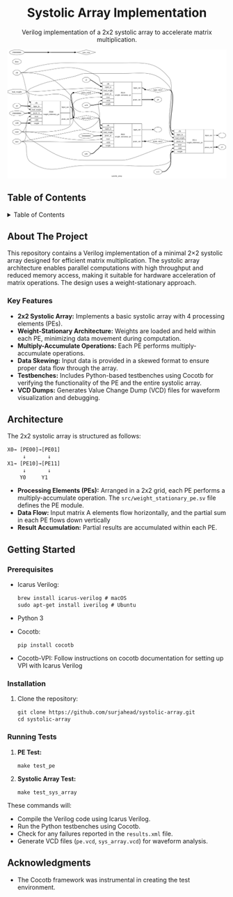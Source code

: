 <h1 align="center">Systolic Array Implementation</h1>

  <p align="center">
    Verilog implementation of a 2x2 systolic array to accelerate matrix multiplication.
  </p>
</div>

<div align="center">
  <a href="img/systolic_array.png">
    <img src="img/systolic_array.png" alt="synthesized logic gate diagram of the systolic array">
  </a>
</div>

## Table of Contents

<details>
  <summary>Table of Contents</summary>
  <ol>
    <li>
      <a href="#about-the-project">About The Project</a>
      <ul>
        <li><a href="#key-features">Key Features</a></li>
      </ul>
    </li>
    <li><a href="#architecture">Architecture</a></li>
    <li>
      <a href="#getting-started">Getting Started</a>
      <ul>
        <li><a href="#prerequisites">Prerequisites</a></li>
        <li><a href="#installation">Installation</a></li>
        <li><a href="#running-tests">Running Tests</a></li>
      </ul>
    </li>
    <li><a href="#acknowledgments">Acknowledgments</a></li>
  </ol>
</details>

## About The Project

This repository contains a Verilog implementation of a minimal 2×2 systolic array designed for efficient matrix multiplication. The systolic array architecture enables parallel computations with high throughput and reduced memory access, making it suitable for hardware acceleration of matrix operations. The design uses a weight-stationary approach.

### Key Features

- **2x2 Systolic Array:** Implements a basic systolic array with 4 processing elements (PEs).
- **Weight-Stationary Architecture:** Weights are loaded and held within each PE, minimizing data movement during computation.
- **Multiply-Accumulate Operations:** Each PE performs multiply-accumulate operations.
- **Data Skewing:** Input data is provided in a skewed format to ensure proper data flow through the array.
- **Testbenches:** Includes Python-based testbenches using Cocotb for verifying the functionality of the PE and the entire systolic array.
- **VCD Dumps:** Generates Value Change Dump (VCD) files for waveform visualization and debugging.

## Architecture

The 2x2 systolic array is structured as follows:

```
X0→ [PE00]→[PE01]
     ↓       ↓
X1→ [PE10]→[PE11]
     ↓       ↓
    Y0     Y1
```

- **Processing Elements (PEs):** Arranged in a 2x2 grid, each PE performs a multiply-accumulate operation. The `src/weight_stationary_pe.sv` file defines the PE module.
- **Data Flow:** Input matrix A elements flow horizontally, and the partial sum in each PE flows down vertically
- **Result Accumulation:** Partial results are accumulated within each PE.

<!-- ![Architecture Diagram](https://github.com/user-attachments/assets/721b7fb3-e480-4809-9023-fd48b82b1f8c) -->

## Getting Started

### Prerequisites

- Icarus Verilog:

  ```
  brew install icarus-verilog # macOS
  sudo apt-get install iverilog # Ubuntu
  ```

- Python 3
- Cocotb:
  ```
  pip install cocotb
  ```
- Cocotb-VPI: Follow instructions on cocotb documentation for setting up VPI with Icarus Verilog

### Installation

1. Clone the repository:
   ```
   git clone https://github.com/surjahead/systolic-array.git
   cd systolic-array
   ```

### Running Tests

1.  **PE Test:**

    ```
    make test_pe
    ```

2.  **Systolic Array Test:**

    ```
    make test_sys_array
    ```

These commands will:

- Compile the Verilog code using Icarus Verilog.
- Run the Python testbenches using Cocotb.
- Check for any failures reported in the `results.xml` file.
- Generate VCD files (`pe.vcd`, `sys_array.vcd`) for waveform analysis.

## Acknowledgments

- The Cocotb framework was instrumental in creating the test environment.
